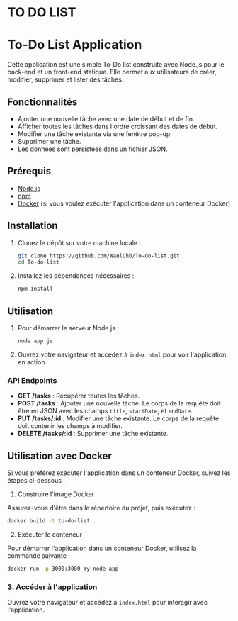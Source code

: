 # TO DO LIST

# To-Do List Application

Cette application est une simple To-Do list construite avec Node.js pour le back-end et un front-end statique. Elle permet aux utilisateurs de créer, modifier, supprimer et lister des tâches.

## Fonctionnalités

- Ajouter une nouvelle tâche avec une date de début et de fin.
- Afficher toutes les tâches dans l'ordre croissant des dates de début.
- Modifier une tâche existante via une fenêtre pop-up.
- Supprimer une tâche.
- Les données sont persistées dans un fichier JSON.

## Prérequis

- [Node.js](https://nodejs.org/)
- [npm](https://www.npmjs.com/)
- [Docker](https://www.docker.com/) (si vous voulez exécuter l'application dans un conteneur Docker)

## Installation

1. Clonez le dépôt sur votre machine locale :

   ```bash
   git clone https://github.com/WaelChb/To-do-list.git
   cd To-do-list
   ```

2. Installez les dépendances nécessaires :

   ```bash
   npm install
   ```

## Utilisation

1. Pour démarrer le serveur Node.js :

   ```bash
   node app.js
   ```

2. Ouvrez votre navigateur et accédez à `index.html` pour voir l'application en action.

### API Endpoints

- **GET /tasks** : Récupérer toutes les tâches.
- **POST /tasks** : Ajouter une nouvelle tâche. Le corps de la requête doit être en JSON avec les champs `title`, `startDate`, et `endDate`.
- **PUT /tasks/:id** : Modifier une tâche existante. Le corps de la requête doit contenir les champs à modifier.
- **DELETE /tasks/:id** : Supprimer une tâche existante.

## Utilisation avec Docker

Si vous préférez exécuter l'application dans un conteneur Docker, suivez les étapes ci-dessous :

1.  Construire l'image Docker

Assurez-vous d'être dans le répertoire du projet, puis exécutez :

```bash
docker build -t to-do-list .
```

2. Exécuter le conteneur

Pour démarrer l'application dans un conteneur Docker, utilisez la commande suivante :

```bash
docker run -p 3000:3000 my-node-app
```

### 3. Accéder à l'application

Ouvrez votre navigateur et accédez à `index.html` pour interagir avec l'application.
